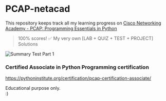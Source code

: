 # PCAP-netacad
This repository keeps track all my learning progress on [Cisco Networking Academy - PCAP: Programming Essentials in Python](https://www.netacad.com/courses/programming/pcap-programming-essentials-python)
> 100% scores! ✅ My very own [LAB + QUIZ + TEST + PROJECT] Solutions

![Summary Test Part 1](https://user-images.githubusercontent.com/29120359/82036942-afca0000-96cb-11ea-8b59-766ded6b2b0a.png)

### Certified Associate in Python Programming certification
https://pythoninstitute.org/certification/pcap-certification-associate/


Educational purpose only.\
:)

